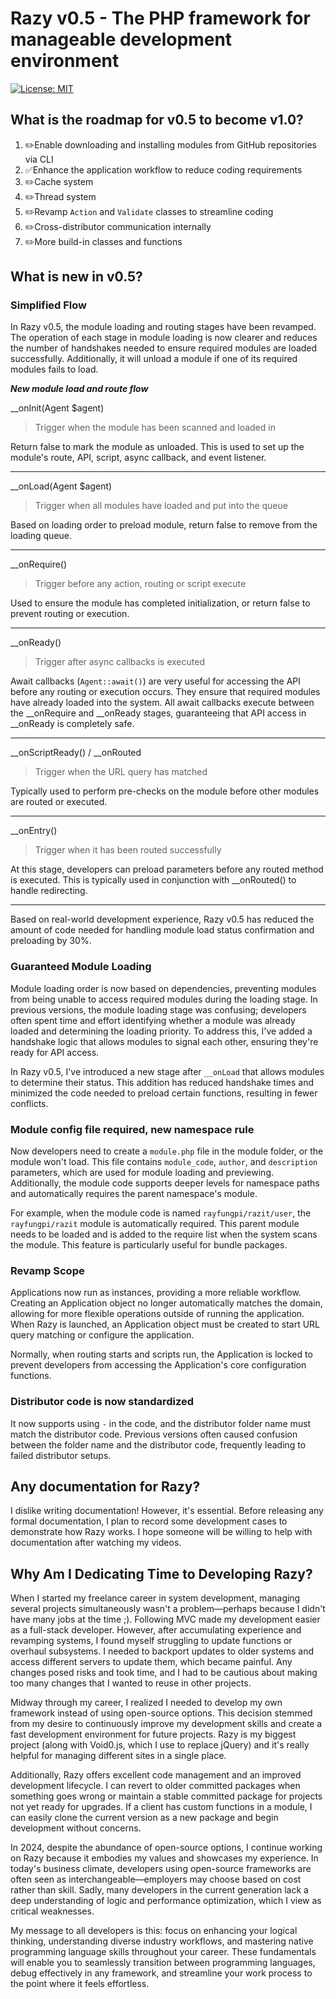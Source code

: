 # **Razy v0.5 - The PHP framework for manageable development environment**

[![License: MIT](https://img.shields.io/badge/License-MIT-yellow.svg)](https://opensource.org/licenses/MIT)

## What is the roadmap for v0.5 to become v1.0?

1. ✏️Enable downloading and installing modules from GitHub repositories via CLI
2. ✅Enhance the application workflow to reduce coding requirements
3. ✏️Cache system
4. ✏️Thread system
5. ✏️Revamp `Action` and `Validate` classes to streamline coding
6. ✏️Cross-distributor communication internally
7. ✏️More build-in classes and functions

## **What is new in v0.5?**

### **Simplified Flow**

In Razy v0.5, the module loading and routing stages have been revamped. The operation of each stage in module loading is now clearer and reduces the number of handshakes needed to ensure required modules are loaded successfully. Additionally, it will unload a module if one of its required modules fails to load.

***New module load and route flow***

__onInit(Agent $agent)

> Trigger when the module has been scanned and loaded in
>

Return false to mark the module as unloaded. This is used to set up the module's route, API, script, async callback, and event listener.

---

__onLoad(Agent $agent)

> Trigger when all modules have loaded and put into the queue
>

Based on loading order to preload module, return false to remove from the loading queue.

---

__onRequire()

> Trigger before any action, routing or script execute
>

Used to ensure the module has completed initialization, or return false to prevent routing or execution.

---

__onReady()

> Trigger after async callbacks is executed
>

Await callbacks (`Agent::await()`) are very useful for accessing the API before any routing or execution occurs. They ensure that required modules have already loaded into the system. All await callbacks execute between the __onRequire and __onReady stages, guaranteeing that API access in __onReady is completely safe.

---

__onScriptReady() / __onRouted

> Trigger when the URL query has matched
>

Typically used to perform pre-checks on the module before other modules are routed or executed.

---

__onEntry()

> Trigger when it has been routed successfully
>

At this stage, developers can preload parameters before any routed method is executed. This is typically used in conjunction with __onRouted() to handle redirecting.

---

Based on real-world development experience, Razy v0.5 has reduced the amount of code needed for handling module load status confirmation and preloading by 30%.

### Guaranteed Module Loading

Module loading order is now based on dependencies, preventing modules from being unable to access required modules during the loading stage. In previous versions, the module loading stage was confusing; developers often spent time and effort identifying whether a module was already loaded and determining the loading priority. To address this, I've added a handshake logic that allows modules to signal each other, ensuring they're ready for API access.

In Razy v0.5, I've introduced a new stage after `__onLoad` that allows modules to determine their status. This addition has reduced handshake times and minimized the code needed to preload certain functions, resulting in fewer conflicts.

### **Module config file required, new namespace rule**

Now developers need to create a `module.php` file in the module folder, or the module won't load. This file contains `module_code`, `author`, and `description` parameters, which are used for module loading and previewing. Additionally, the module code supports deeper levels for namespace paths and automatically requires the parent namespace's module.

For example, when the module code is named `rayfungpi/razit/user`, the `rayfungpi/razit` module is automatically required. This parent module needs to be loaded and is added to the require list when the system scans the module. This feature is particularly useful for bundle packages.

### Revamp Scope

Applications now run as instances, providing a more reliable workflow. Creating an Application object no longer automatically matches the domain, allowing for more flexible operations outside of running the application. When Razy is launched, an Application object must be created to start URL query matching or configure the application.

Normally, when routing starts and scripts run, the Application is locked to prevent developers from accessing the Application's core configuration functions.

### Distributor code is now standardized

It now supports using `-` in the code, and the distributor folder name must match the distributor code. Previous versions often caused confusion between the folder name and the distributor code, frequently leading to failed distributor setups.

## Any documentation for Razy?

I dislike writing documentation! However, it's essential. Before releasing any formal documentation, I plan to record some development cases to demonstrate how Razy works. I hope someone will be willing to help with documentation after watching my videos.

## Why Am I Dedicating Time to Developing Razy?

When I started my freelance career in system development, managing several projects simultaneously wasn't a problem—perhaps because I didn't have many jobs at the time ;). Following MVC made my development easier as a full-stack developer. However, after accumulating experience and revamping systems, I found myself struggling to update functions or overhaul subsystems. I needed to backport updates to older systems and access different servers to update them, which became painful. Any changes posed risks and took time, and I had to be cautious about making too many changes that I wanted to reuse in other projects.

Midway through my career, I realized I needed to develop my own framework instead of using open-source options. This decision stemmed from my desire to continuously improve my development skills and create a fast development environment for future projects. Razy is my biggest project (along with Void0.js, which I use to replace jQuery) and it's really helpful for managing different sites in a single place.

Additionally, Razy offers excellent code management and an improved development lifecycle. I can revert to older committed packages when something goes wrong or maintain a stable committed package for projects not yet ready for upgrades. If a client has custom functions in a module, I can easily clone the current version as a new package and begin development without concerns.

In 2024, despite the abundance of open-source options, I continue working on Razy because it embodies my values and showcases my experience. In today's business climate, developers using open-source frameworks are often seen as interchangeable—employers may choose based on cost rather than skill. Sadly, many developers in the current generation lack a deep understanding of logic and performance optimization, which I view as critical weaknesses.

My message to all developers is this: focus on enhancing your logical thinking, understanding diverse industry workflows, and mastering native programming language skills throughout your career. These fundamentals will enable you to seamlessly transition between programming languages, debug effectively in any framework, and streamline your work process to the point where it feels effortless.